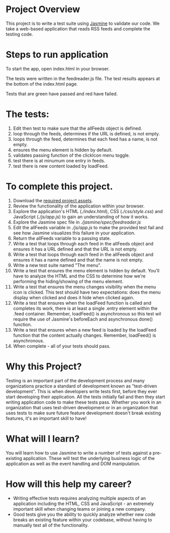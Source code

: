 # Project Overview

This project is to write a test suite using [Jasmine](http://jasmine.github.io/) to validate our code. We take a web-based application that reads RSS feeds and complete the testing code.

# Steps to run application

To start the app, open index.html in your browser. 

The tests were written in the feedreader.js file. The test results
appears at the bottom of the index.html page.

Tests that are green have passed and red have failed.

# The tests:

1. Edit then test to make sure that the allFeeds object is defined.
2. loop through the feeds, determines if the URL is defined, is not empty.
3. loops through the feed, determines that each feed has a name, is not empty.
4. ensures the menu element is hidden by default.
5. validates passing function of the clickIcon menu toggle.
6. test there is at minumum one entry in feeds.
7. test there is new content loaded by loadFeed.

# To complete this project.

1. Download the [required project assets](http://github.com/udacity/frontend-nanodegree-feedreader).
2. Review the functionality of the application within your browser.
3. Explore the application's HTML (*./index.html*), CSS (*./css/style.css*) and JavaScript (*./js/app.js*) to gain an understanding of how it works.
4. Explore the Jasmine spec file in *./jasmine/spec/feedreader.js*
5. Edit the allFeeds variable in *./js/app.js* to make the provided test fail and see how Jasmine visualizes this failure in your application.
6. Return the allFeeds variable to a passing state.
7. Write a test that loops through each feed in the allFeeds object and ensures it has a URL defined and that the URL is not empty.
8. Write a test that loops through each feed in the allFeeds object and ensures it has a name defined and that the name is not empty.
9. Write a new test suite named "The menu".
10. Write a test that ensures the menu element is hidden by default. You'll have to analyze the HTML and the CSS to determine how we're performing the hiding/showing of the menu element.
11. Write a test that ensures the menu changes visibility when the menu icon is clicked. This test should have two expectations: does the menu display when clicked and does it hide when clicked again.
12. Write a test that ensures when the loadFeed function is called and completes its work, there is at least a single .entry element within the .feed container. Remember, loadFeed() is asynchronous so this test wil require the use of Jasmine's beforeEach and asynchronous done() function.
13. Write a test that ensures when a new feed is loaded by the loadFeed function that the content actually changes. Remember, loadFeed() is asynchronous.
14. When complete - all of your tests should pass.

# Why this Project?

Testing is an important part of the development process and many organizations practice a standard of development known as "test-driven development". This is when developers write tests first, before they ever start developing their application. All the tests initially fail and then they start writing application code to make these tests pass. Whether you work in an organization that uses test-driven development or in an organization that uses tests to make sure future feature development doesn't break existing features, it's an important skill to have!

# What will I learn?

You will learn how to use Jasmine to write a number of tests against a pre-existing application. These will test the underlying business logic of the application as well as the event handling and DOM manipulation.

# How will this help my career?

* Writing effective tests requires analyzing multiple aspects of an application including the HTML, CSS and JavaScript - an extremely important skill when changing teams or joining a new company.
* Good tests give you the ability to quickly analyze whether new code breaks an existing feature within your codebase, without having to manually test all of the functionality.
